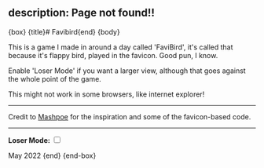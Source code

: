 description: Page not found!!
---
{box}
{title}# Favibird{end}
{body}


<script>
// This code is from past me, it fucking sucks!
document.addEventListener("DOMContentLoaded", () => {
    console.log(":3");
	// globals
	var canvas = document.getElementById("myCanvas");
	var ctx = canvas.getContext("2d");
	var state = "title";
	var space = false;
	var hiScore = localStorage.getItem("HS");
	
	// loser mode
	window.toggleLoser = function(checkbox) {
		if (checkbox.checked) {
			console.log("gud");
			canvas.style.width = "640px";
			canvas.style.height = "640px";
			canvas.style.display = "block";
		} else {
			console.log("bad");
			canvas.style.width = "0px";
			canvas.style.height = "0px";
			canvas.style.display = "none";
		}
	}
	
	if(hiScore == undefined) {
		hiScore = 0;
		localStorage.setItem("HS", hiScore);
	}
	
	// Set the favicon
    function setFavicon() {
        var favicon = document.getElementById("favicon");

        favicon.setAttribute("href", canvas.toDataURL());
        // history.replaceState(null, null, window.location.hash == "#jumbledFox#" ? "#fumbledJox#" : "#jumbledFox#");
    }

    
    // prepares an image to be loaded and returns the element
    var images = [];
    function addImage(imgSrc) {
        var newImg = new Image();
        newImg.crossOrigin = "Anonymous";
        // console.log("https://jumbledfox.github.io/favibird/" + imgSrc);
        images.push({img:newImg, src:"https://jumbledfox.github.io/res/favibird/" + imgSrc});

        return newImg;
    }

    // Set all images to be loaded
    var birdImg = addImage("bird.png");
    var pipesImg = addImage("pipes.png");
    var backgroundImg = addImage("background.png");
    var cloudImg = addImage("cloud.png");
    var spaceImg = addImage("space.png");
    var gameOverImg = addImage("gameover.png");

    // Load each image
    loadImages();

    function loadImages() {
        if (images.length > 0) {
            
            // load the first image in the array
            images[0].img.onload = loadImages;
            images[0].img.src = images[0].src;
            
            // delete the first element of the array
            images.shift();
            console.log("loaded image " + (5 - images.length));
        } else {
            console.log("start");
            start();
        }
    }

    var birdPos, birdYvel, birdTerminalVelocity, control, pipes, score; // game variables
    function resetVars() {
        birdPos = [1, 5];
        birdYvel = 0;
        birdTerminalVelocity = 2;
        control = true;

        pipes = undefined; // Looks something like this [{x: 0, offset: 0}, {x: 0, offset: 0}]

        score = 0;
    }
    

    function gameLoop() {
        if (state == "title") {
            // Wait until space is pressed, then start the game
            if (space) {
                state = "game";
                console.log("Game started!");
            }
        }


        else if (state == "game") {
            //// Update the game ////
            if (pipes == undefined) {
                pipes = [{x: 8, offset: -2}, {x: 16, offset: -4}];
            }

            birdYvel += 0.1;
            if (birdYvel > birdTerminalVelocity) {
                birdYvel = birdTerminalVelocity;
            }

            if (space && control) {
                console.log("Flap!");
                birdYvel = -0.7;
            }

            birdPos[1] += birdYvel;

            
            // Pipes
            if (control) {
                for (var i = 0; i < pipes.length; i++) {
                    pipes[i].x -= 0.5;
                    if (pipes[i].x <= -1) {
                        pipes.splice(i, 1);
                        pipes.push({x: 16, offset: Math.floor(Math.random() * 5) - 6});
                    }

                    if (pipes[i].x == -0.5) {
                        score += 1;
                    }

                    if (pipes[i].x >= -1 && pipes[i].x <= 2) {
                        if(!(Math.round(birdPos[1]) >= pipes[i].offset + 8 && Math.round(birdPos[1]) <= pipes[i].offset + 6 + 6)) {
                            console.log("oops!");
                            control = false;
                            birdYvel = 0.9;
                        }
                    }
                }


                // Check if the bird is out of bounds or hit a pipe
                if (Math.round(birdPos[1]) <= 0 || Math.round(birdPos[1]) >= 13) {
                    console.log("oops!");
                    control = false;
                    birdYvel = 0.9;
                }
            }
            
            // If fallen //
            if (Math.round(birdPos[1]) >= 13) {
                birdPos[1] = 13;
                drawGameOver.which = 0;
                state = "gameover";
            }
        

            //// Draw the game ////

            // Background
            ctx.drawImage(backgroundImg, 0, 0);

            // Clouds
            for(var i = 0; i < 4; i++) {
                ctx.drawImage(cloudImg, i * 4, 12);
            }
            
            // Pipes
            for (var i = 0; i < pipes.length; i++) {
                ctx.drawImage(pipesImg, pipes[i].x, pipes[i].offset);
            }

            // Bird
            ctx.drawImage(birdImg, birdPos[0], birdPos[1]);

            // Set title
            document.title = score + " | Hi " + hiScore;

            if(score > hiScore) {
                hiScore = score;
                localStorage.setItem("HS", hiScore);
            }
        }


        else if (state == "gameover") {
            // Game over screen, wait until space is pressed, then start the game
            drawGameOver();

            if (space) {
                state = "game";
                resetVars();
                console.log("Game started (again)!");
            }
        }
        space = false;
    }

    var intervalId;

    function start() {
        console.log("started");

        ctx.fillStyle = "#FF0000";
        ctx.fillRect(0, 0, 16, 16);
        
        // Draw the 'Press Space' text, then start the game loop
        drawSpacePress();
        resetVars();
        intervalId = window.setInterval(function() {
            gameLoop();
            setFavicon();
        }, 75);
    }

    function stopLoop() {
        window.clearInterval(intervalId);
    }

    function drawSpacePress() {
        ctx.drawImage(backgroundImg, 0, 0);

        ctx.drawImage(spaceImg, 0, 0);

        setFavicon();
        console.log("drew title!");
    }

    function drawGameOver() {
        if (drawGameOver.which == undefined) {
            drawGameOver.which = 0;
        }

        drawGameOver.text = ["Game Over!", score + " Hi: " + hiScore];

        document.title = drawGameOver.text[Math.floor(drawGameOver.which / 60 * 2)];

        ctx.drawImage(backgroundImg, 0, 0);

        if (drawGameOver.which % 30 < 15) {
            ctx.drawImage(gameOverImg, 0, 0);
        } else {
            ctx.drawImage(spaceImg, 0, 0);
        }

        drawGameOver.which += 1;

        if (drawGameOver.which >= 60) {
            drawGameOver.which = 0;
        }
    }
    // Handle Space being pressed
    window.addEventListener("keydown", function(event) {
        if (event.keyCode == 32) { space = true; }
    })

});
</script>

This is a game I made in around a day called 'FaviBird', it's called that because it's flappy bird, played in the favicon. Good pun, I know.

Enable 'Loser Mode' if you want a larger view, although that goes against the whole point of the game.

This might not work in some browsers, like internet explorer!

---

Credit to [Mashpoe](https://mashpoe.com/) for the inspiration and some of the favicon-based code.

---

**Loser Mode:** <label><input type="checkbox" onchange="toggleLoser(this)"></label>

<canvas id="myCanvas" width="16" height="16" style="display: none; isolation: isolate; image-rendering: crisp-edges;"></canvas>

May 2022
{end}
{end-box}
